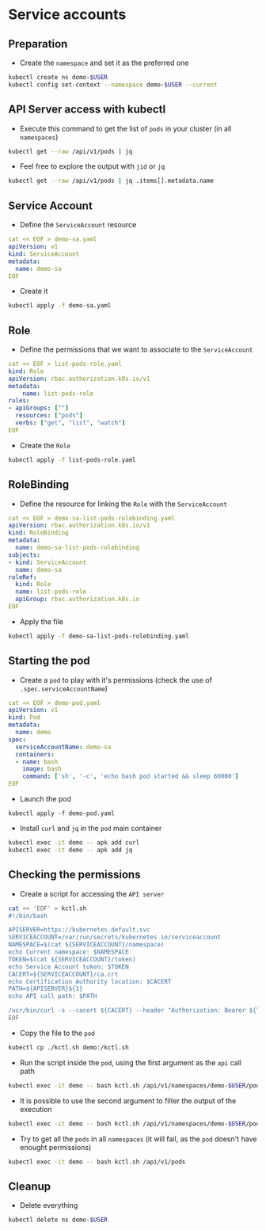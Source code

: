 # Service accounts

## Preparation

* Create the `namespace` and set it as the preferred one

```bash
kubectl create ns demo-$USER
kubectl config set-context --namespace demo-$USER --current
```

## API Server access with kubectl

* Execute this command to get the list of `pods` in your cluster (in all `namespaces`)

```bash
kubectl get --raw /api/v1/pods | jq
```

* Feel free to explore the output with `jid` or `jq`

```bash
kubectl get --raw /api/v1/pods | jq .items[].metadata.name
```

## Service Account

* Define the `ServiceAccount` resource

```yaml
cat << EOF > demo-sa.yaml
apiVersion: v1
kind: ServiceAccount
metadata:
  name: demo-sa
EOF
```

* Create it

```bash
kubectl apply -f demo-sa.yaml
```

## Role

* Define the permissions that we want to associate to the `ServiceAccount`

```yaml
cat << EOF > list-pods-role.yaml
kind: Role
apiVersion: rbac.authorization.k8s.io/v1 
metadata:
    name: list-pods-role
rules:
- apiGroups: [""]
  resources: ["pods"]
  verbs: ["get", "list", "watch"]
EOF
```

* Create the `Role`

```bash
kubectl apply -f list-pods-role.yaml
```

## RoleBinding

* Define the resource for linking the `Role` with the `ServiceAccount`

```yaml
cat << EOF > demo-sa-list-pods-rolebinding.yaml
apiVersion: rbac.authorization.k8s.io/v1
kind: RoleBinding
metadata:
  name: demo-sa-list-pods-rolebinding
subjects:
- kind: ServiceAccount
  name: demo-sa
roleRef:
  kind: Role
  name: list-pods-role
  apiGroup: rbac.authorization.k8s.io
EOF
```

* Apply the file

```bash
kubectl apply -f demo-sa-list-pods-rolebinding.yaml
```

## Starting the pod

* Create a `pod` to play with it's permissions (check the use of `.spec.serviceAccountName`)

```yaml
cat << EOF > demo-pod.yaml
apiVersion: v1
kind: Pod
metadata:
  name: demo
spec:
  serviceAccountName: demo-sa
  containers:
  - name: bash
    image: bash
    command: ['sh', '-c', 'echo bash pod started && sleep 60000']
EOF
```

* Launch the pod

```
kubectl apply -f demo-pod.yaml
```

* Install `curl` and `jq` in the `pod` main container

```bash
kubectl exec -it demo -- apk add curl
kubectl exec -it demo -- apk add jq
```

## Checking the permissions

* Create a script for accessing the `API server`

```bash
cat << 'EOF' > kctl.sh
#!/bin/bash

APISERVER=https://kubernetes.default.svc
SERVICEACCOUNT=/var/run/secrets/kubernetes.io/serviceaccount
NAMESPACE=$(cat ${SERVICEACCOUNT}/namespace)
echo Current namespace: $NAMESPACE
TOKEN=$(cat ${SERVICEACCOUNT}/token)
echo Service Account token: $TOKEN
CACERT=${SERVICEACCOUNT}/ca.crt
echo Certification Authority location: $CACERT
PATH=${APISERVER}${1}
echo API call path: $PATH

/usr/bin/curl -s --cacert ${CACERT} --header "Authorization: Bearer ${TOKEN}" -X GET $PATH | /usr/bin/jq ${2}
EOF
```

* Copy the file to the `pod`

```bash
kubectl cp ./kctl.sh demo:/kctl.sh
```

* Run the script inside the `pod`, using the first argument as the `api` call path

```bash
kubectl exec -it demo -- bash kctl.sh /api/v1/namespaces/demo-$USER/pods
```

* It is possible to use the second argument to filter the output of the execution

```bash
kubectl exec -it demo -- bash kctl.sh /api/v1/namespaces/demo-$USER/pods .items[].metadata.name
```

* Try to get all the `pods` in all `namespaces` (it will fail, as the `pod` doesn't have enought permissions)

```bash
kubectl exec -it demo -- bash kctl.sh /api/v1/pods
```

## Cleanup

* Delete everything

```bash
kubectl delete ns demo-$USER
```
